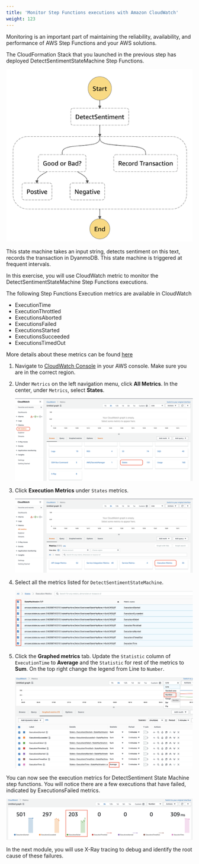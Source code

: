 ```yaml
---
title: 'Monitor Step Functions executions with Amazon CloudWatch'
weight: 123
---
```


Monitoring is an important part of maintaining the reliability, availability, and performance of AWS Step Functions and your AWS solutions. 

The CloudFormation Stack that you launched in the previous step has deployed DetectSentimentStateMachine Step Functions.

   ![CW All Metrics States](/static/img/module-12/state-machine.png)

This state machine takes an input string, detects sentiment on this text, records the transaction in DyanmoDB. This state machine is triggered at frequent intervals. 

In this exercise, you will use CloudWatch metric to monitor the DetectSentimentStateMachine Step Functions executions.

The following Step Functions Execution metrics are available in CloudWatch 
- ExecutionTime	
- ExecutionThrottled
- ExecutionsAborted	
- ExecutionsFailed	
- ExecutionsStarted	
- ExecutionsSucceeded	
- ExecutionsTimedOut

More details about these metrics can be found [here](https://docs.aws.amazon.com/step-functions/latest/dg/procedure-cw-metrics.html#cloudwatch-step-functions-execution-metrics)

1. Navigate to [CloudWatch Console](https://console.aws.amazon.com/cloudwatch/home) in your AWS console. Make sure you are in the correct region.

2. Under `Metrics` on the left navigation menu, click **All Metrics**. In the center, under `Metrics`, select **States**.

   ![CW All Metrics States](/static/img/module-12/cw-all-metrics-states.png)

3. Click **Execution Metrics** under `States` metrics.

   ![Execution Metrics](/static/img/module-12/cw-states-execution-metrics.png)

4. Select all the metrics listed for `DetectSentimentStateMachine`. 

   ![DetectSentiment Metrics](/static/img/module-12/cw-detect-sentiment-metrics.png)

5. Click the **Graphed metrics** tab. Update the `Statistic` column of `ExecutionTime` to **Average** and the `Statistic` for rest of the metrics to **Sum**. On the top right change the legend from Line to `Number`.

   ![Sum and Average](/static/img/module-12/cw-metrics-sum-avg.png)

You can now see the execution metrics for DetectSentiment State Machine step functions. You will notice there are a few executions that have failed, indicated by ExecutionsFailed metrics.

   ![Updated Metrics](/static/img/module-12/cw-updated-metrics.png)

In the next module, you will use X-Ray tracing to debug and identify the root cause of these failures.